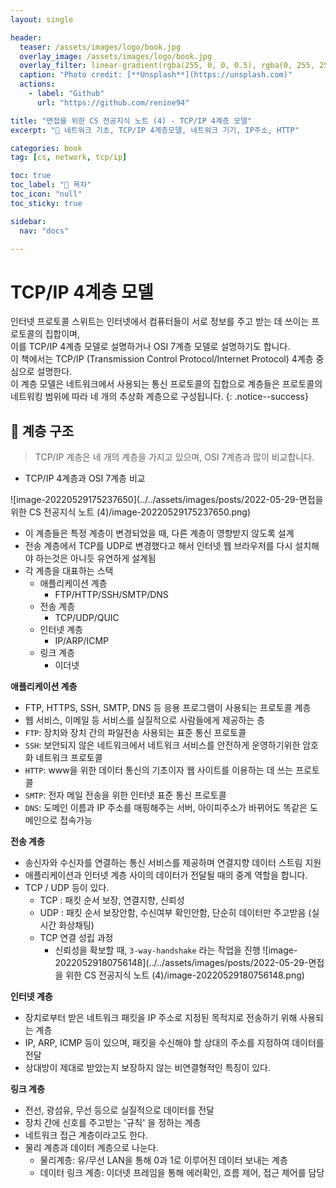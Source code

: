 ```yaml
---
layout: single

header:
  teaser: /assets/images/logo/book.jpg
  overlay_image: /assets/images/logo/book.jpg
  overlay_filter: linear-gradient(rgba(255, 0, 0, 0.5), rgba(0, 255, 255, 0.5))
  caption: "Photo credit: [**Unsplash**](https://unsplash.com)"
  actions:
    - label: "Github"
      url: "https://github.com/renine94"

title: "면접을 위한 CS 전공지식 노트 (4) - TCP/IP 4계층 모델"
excerpt: "🚀 네트워크 기초, TCP/IP 4계층모델, 네트워크 기기, IP주소, HTTP"

categories: book
tag: [cs, network, tcp/ip]

toc: true
toc_label: "📕 목차"
toc_icon: "null"
toc_sticky: true

sidebar:
  nav: "docs"

---
```


# TCP/IP 4계층 모델

인터넷 프로토콜 스위트는 인터넷에서 컴퓨터들이 서로 정보를 주고 받는 데 쓰이는 프로토콜의 집합이며,<br>이를 TCP/IP 4계층 모델로 설명하거나 OSI 7계층 모델로 설명하기도 합니다.<br>이 책에서는 TCP/IP (Transmission Control Protocol/Internet Protocol) 4계층 중심으로 설명한다.<br>이 계층 모델은 네트워크에서 사용되는 통신 프로토콜의 집합으로 계층들은 프로토콜의<br>네트워킹 범위에 따라 네 개의 추상화 계층으로 구성됩니다.
{: .notice--success}



## 🚀 계층 구조

> TCP/IP 계층은 네 개의 계층을 가지고 있으며, OSI 7계층과 많이 비교합니다.

- TCP/IP 4계층과 OSI 7계층 비교

![image-20220529175237650](../../assets/images/posts/2022-05-29-면접을 위한 CS 전공지식 노트 (4)/image-20220529175237650.png)

- 이 계층들은 특정 계층이 변경되었을 때, 다른 계층이 영향받지 않도록 설계
- 전송 계층에서 TCP를 UDP로 변경했다고 해서 인터넷 웹 브라우저를 다시 설치해야 하는것은 아니듯 유연하게 설계됨
- 각 계층을 대표하는 스택
  - 애플리케이션 계층
    - FTP/HTTP/SSH/SMTP/DNS
  - 전송 계층
    - TCP/UDP/QUIC
  - 인터넷 계층
    - IP/ARP/ICMP
  - 링크 계층
    - 이더넷



**애플리케이션 계층**

- FTP, HTTPS, SSH, SMTP, DNS 등 응용 프로그램이 사용되는 프로토콜 계층
- 웹 서비스, 이메일 등 서비스를 실질적으로 사람들에게 제공하는 층
- `FTP`: 장치와 장치 간의 파일전송 사용되는 표준 통신 프로토콜
- `SSH`: 보안되지 않은 네트워크에서 네트워크 서비스를 안전하게 운영하기위한 암호화 네트워크 프로토콜
- `HTTP`: www을 위한 데이터 통신의 기초이자 웹 사이트를 이용하는 데 쓰는 프로토콜
- `SMTP`: 전자 메일 전송을 위한 인터넷 표준 통신 프로토콜
- `DNS`: 도메인 이름과 IP 주소를 매핑해주는 서버, 아이피주소가 바뀌어도 똑같은 도메인으로 접속가능

**전송 계층**

- 송신자와 수신자를 연결하는 통신 서비스를 제공하며 연결지향 데이터 스트림 지원
- 애플리케이션과 인터넷 계층 사이의 데이터가 전달될 때의 중계 역할을 합니다.
- TCP / UDP 등이 있다.
  - TCP : 패킷 순서 보장, 연결지향, 신뢰성
  - UDP : 패킷 순서 보장안함, 수신여부 확인안함, 단순히 데이터만 주고받음 (실시간 화상채팅)
  - TCP 연결 성립 과정
    - 신뢰성을 확보할 때, `3-way-handshake` 라는 작업을 진행
      ![image-20220529180756148](../../assets/images/posts/2022-05-29-면접을 위한 CS 전공지식 노트 (4)/image-20220529180756148.png)

**인터넷 계층**

- 장치로부터 받은 네트워크 패킷을 IP 주소로 지정된 목적지로 전송하기 위해 사용되는 계층
- IP, ARP, ICMP 등이 있으며, 패킷을 수신해야 할 상대의 주소를 지정하여 데이터를 전달
- 상대방이 제대로 받았는지 보장하지 않는 비연결형적인 특징이 있다.

**링크 계층**

- 전선, 광섬유, 무선 등으로 실질적으로 데이터를 전달
- 장치 간에 신호를 주고받는 '규칙' 을 정하는 계층
- 네트워크 접근 계층이라고도 한다.
- 물리 계층과 데이터 계층으로 나눈다.
  - 물리계층: 유/무선 LAN을 통해 0과 1로 이루어진 데이터 보내는 계층
  - 데이터 링크 계층: 이더넷 프레임을 통해 에러확인, 흐름 제어, 접근 제어를 담당

